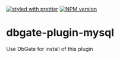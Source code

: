 [![styled with prettier](https://img.shields.io/badge/styled_with-prettier-ff69b4.svg)](https://github.com/prettier/prettier)
[![NPM version](https://img.shields.io/npm/v/dbgate-plugin-mysql.svg)](https://www.npmjs.com/package/dbgate-plugin-mysql)

# dbgate-plugin-mysql

Use DbGate for install of this plugin

